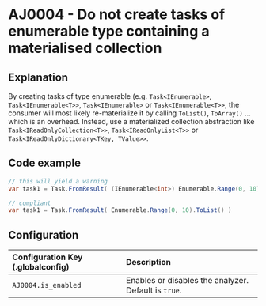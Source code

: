 # AJ0004 - Do not create tasks of enumerable type containing a materialised collection

## Explanation
By creating tasks of type enumerable (e.g. `Task<IEnumerable>`, `Task<IEnumerable<T>>`, `Task<IEnumerable>` or `Task<IEnumerable<T>>`, the consumer will most likely re-materialize it by calling `ToList()`, `ToArray()` ... which is an overhead. Instead, use a materialized collection abstraction like  `Task<IReadOnlyCollection<T>>`, `Task<IReadOnlyList<T>>` or `Task<IReadOnlyDictionary<TKey, TValue>>`. 

## Code example
````csharp
// this will yield a warning
var task1 = Task.FromResult( (IEnumerable<int>) Enumerable.Range(0, 10).ToList() )

// compliant
var task1 = Task.FromResult( Enumerable.Range(0, 10).ToList() )
````

## Configuration
| Configuration Key (.globalconfig) | Description |
|:----------------------------------|:------------|
| `AJ0004.is_enabled`               | Enables or disables the analyzer. Default is `true`. |
